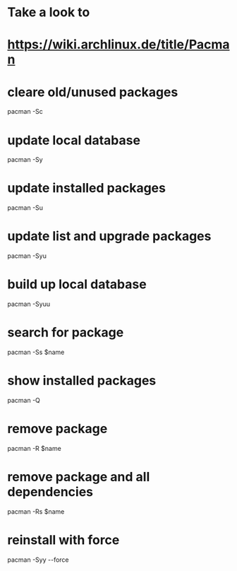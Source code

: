 # Take a look to
# https://wiki.archlinux.de/title/Pacman

# cleare old/unused packages

pacman -Sc

# update local database

pacman -Sy

# update installed packages

pacman -Su

# update list and upgrade packages

pacman -Syu

# build up local database

pacman -Syuu

# search for package

pacman -Ss $name

# show installed packages

pacman -Q

# remove package

pacman -R $name

# remove package and all dependencies

pacman -Rs $name

# reinstall with force

pacman -Syy --force <package>
